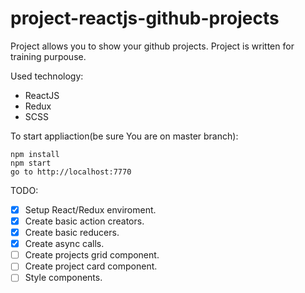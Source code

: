 # project-reactjs-github-projects
Project allows you to show your github projects.
Project is written for training purpouse.

Used technology:
- ReactJS
- Redux
- SCSS

To start appliaction(be sure You are on master branch):
```
npm install
npm start
go to http://localhost:7770
```

TODO:
- [x] Setup React/Redux enviroment.
- [x] Create basic action creators.
- [x] Create basic reducers.
- [x] Create async calls.
- [ ] Create projects grid component.
- [ ] Create project card component.
- [ ] Style components.
